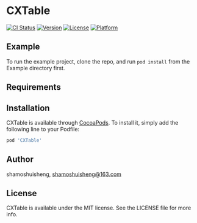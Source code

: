 # CXTable

[![CI Status](https://img.shields.io/travis/shamoshuisheng/CXTable.svg?style=flat)](https://travis-ci.org/shamoshuisheng/CXTable)
[![Version](https://img.shields.io/cocoapods/v/CXTable.svg?style=flat)](https://cocoapods.org/pods/CXTable)
[![License](https://img.shields.io/cocoapods/l/CXTable.svg?style=flat)](https://cocoapods.org/pods/CXTable)
[![Platform](https://img.shields.io/cocoapods/p/CXTable.svg?style=flat)](https://cocoapods.org/pods/CXTable)

## Example

To run the example project, clone the repo, and run `pod install` from the Example directory first.

## Requirements

## Installation

CXTable is available through [CocoaPods](https://cocoapods.org). To install
it, simply add the following line to your Podfile:

```ruby
pod 'CXTable'
```

## Author

shamoshuisheng, shamoshuisheng@163.com

## License

CXTable is available under the MIT license. See the LICENSE file for more info.
